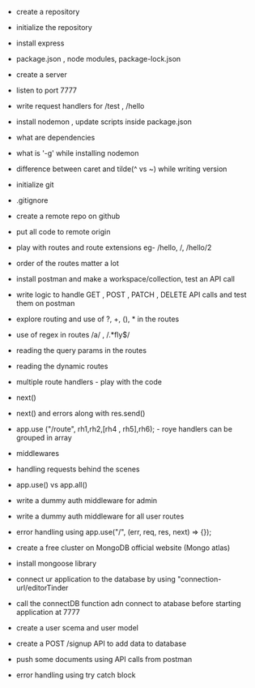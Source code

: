 - create a repository
- initialize the repository 
- install express
- package.json , node modules, package-lock.json
- create a server
- listen to port 7777
- write request handlers for /test , /hello
- install nodemon , update scripts inside package.json
- what are dependencies
- what is '-g' while installing nodemon
- difference between caret and tilde(^ vs ~) while writing version

- initialize git
- .gitignore
- create a remote repo on github
- put all code to remote origin
- play with routes and route extensions eg- /hello, /, /hello/2 
- order of the routes matter a lot
- install postman and make a workspace/collection, test an API call
- write logic to handle GET , POST , PATCH , DELETE API calls and test them on postman
- explore routing and use of ?, +, (), * in the routes
- use of regex in routes /a/ , /.*fly$/
- reading the query params in the routes
- reading the dynamic routes

- multiple route handlers - play with the code
- next()
- next() and errors along with res.send()
- app.use ("/route", rh1,rh2,[rh4 , rh5],rh6); - roye handlers can be grouped in array
- middlewares
- handling requests behind the scenes
- app.use() vs app.all()
- write a dummy auth middleware for admin
- write a dummy auth middleware for all user routes
- error handling using app.use("/", (err, req, res, next) => {});

- create a free cluster on MongoDB official website (Mongo atlas)
- install mongoose library
- connect ur application to the database by using "connection-url/editorTinder
- call the connectDB function adn connect to atabase before starting application at 7777
- create a user scema and user model
- create a POST /signup API to add data to database
- push some documents using API calls from postman
- error handling using try catch block